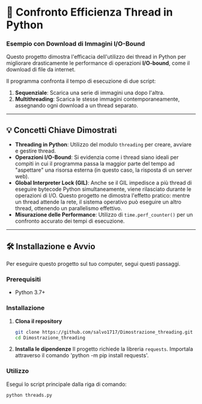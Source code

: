 # 🚀 Confronto Efficienza Thread in Python
### Esempio con Download di Immagini I/O-Bound

Questo progetto dimostra l'efficacia dell'utilizzo dei thread in Python per migliorare drasticamente le performance di operazioni **I/O-bound**, come il download di file da internet.

Il programma confronta il tempo di esecuzione di due script:
1.  **Sequenziale**: Scarica una serie di immagini una dopo l'altra.
2.  **Multithreading**: Scarica le stesse immagini contemporaneamente, assegnando ogni download a un thread separato.



---

## 💡 Concetti Chiave Dimostrati

* **Threading in Python**: Utilizzo del modulo `threading` per creare, avviare e gestire thread.
* **Operazioni I/O-Bound**: Si evidenzia come i thread siano ideali per compiti in cui il programma passa la maggior parte del tempo ad "aspettare" una risorsa esterna (in questo caso, la risposta di un server web).
* **Global Interpreter Lock (GIL)**: Anche se il GIL impedisce a più thread di eseguire bytecode Python simultaneamente, viene rilasciato durante le operazioni di I/O. Questo progetto ne dimostra l'effetto pratico: mentre un thread attende la rete, il sistema operativo può eseguire un altro thread, ottenendo un parallelismo effettivo.
* **Misurazione delle Performance**: Utilizzo di `time.perf_counter()` per un confronto accurato dei tempi di esecuzione.

---

## 🛠️ Installazione e Avvio

Per eseguire questo progetto sul tuo computer, segui questi passaggi.

### Prerequisiti
* Python 3.7+

### Installazione

1.  **Clona il repository**
    ```bash
    git clone https://github.com/salvo1717/Dimostrazione_threading.git
    cd Dimostrazione_threading
    ```

2.  **Installa le dipendenze**
    Il progetto richiede la libreria `requests`. Importala attraverso il comando 'python -m pip install requests'.

### Utilizzo

Esegui lo script principale dalla riga di comando:
```bash
python threads.py
